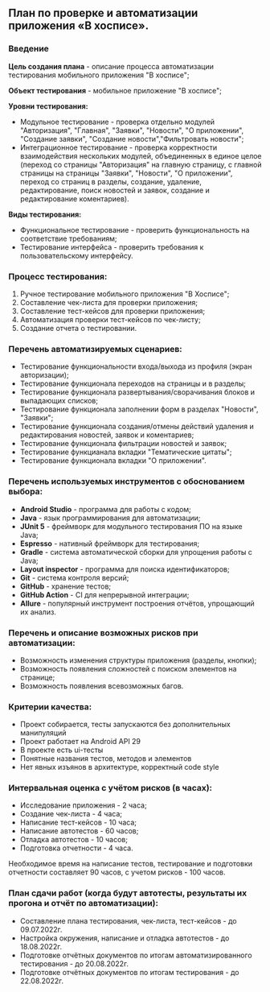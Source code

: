 ## План по проверке и автоматизации приложения «В хосписе».

### Введение
**Цель создания плана** - описание процесса автоматизации тестирования мобильного приложения "В хосписе";

**Объект тестирования** - мобильное приложение "В хосписе";

**Уровни тестирования:**
* Модульное тестирование -  проверка отдельно модулей "Авторизация", "Главная", "Заявки", "Новости", "О приложении", "Создание заявки", "Создание новости","Фильтровать новости";
* Интеграционное тестирование - проверка корректности взаимодействия нескольких модулей, объединенных в единое целое (переход со страницы "Авторизация" на главную страницу, с главной страницы на страницы "Заявки", "Новости", "О приложении", переход со страниц в разделы, создание, удаление, редактирование, поиск новостей и заявок, создание и редактирование коментариев).

**Виды тестирования:**
* Функциональное тестирование - проверить функциональность на соответствие требованиям;
* Тестирование интерфейса - проверить требования к пользовательскому интерфейсу.

### Процесс тестирования:
1. Ручное тестирование мобильного приложения "В Хосписе";
2. Составление чек-листа для проверки приложения;
3. Составление тест-кейсов для проверки приложения;
4. Автоматизация проверки тест-кейсов по чек-листу;
5. Создание отчета о тестировании.

### Перечень автоматизируемых сценариев:
- Тестирование функциональности входа/выхода из профиля (экран авторизации);
- Тестирование функционала переходов на страницы и в разделы;
- Тестирование функционала развертывания/сворачивания блоков и выпадающих списков;
- Тестирование функционала заполнении форм в разделах "Новости", "Заявки";
- Тестирование функционала создания/отмены действий удаления и редактирования новостей, заявок и коментариев;
- Тестирование функционала фильтрации новостей и заявок;
- Тестирование функцианала вкладки "Тематические цитаты";
- Тестирование функционала вкладки "О приложении".

### Перечень используемых инструментов с обоснованием выбора:
* **Android Studio** - программа для работы с кодом;
* **Java** - язык программирования для автоматизации;
* **JUnit 5** - фреймворк для модульного тестирования ПО на языке Java;
* **Espresso** - нативный фреймворк для тестирования;
* **Gradle** - система автоматической сборки для упрощения работы с Java;
* **Layout inspector** - программа для поиска идентификаторов;
* **Git** - система контроля версий;
* **GitHub** - хранение тестов;
* **GitHub Action** - CI для непрерывной интеграции;
* **Allure** - популярный инструмент построения отчётов, упрощающий их анализ.

### Перечень и описание возможных рисков при автоматизации:
* Возможность изменения структуры приложения (разделы, кнопки);
* Возможность появления сложностей с поиском элементов на странице;
* Возможность появления всевозможных багов.

### Критерии качества:
- Проект собирается, тесты запускаются без дополнительных манипуляций
- Проект работает на Android API 29
- В проекте есть ui-тесты
- Понятные названия тестов, методов и элементов
- Нет явных изъянов в архитектуре, корректный code style

### Интервальная оценка с учётом рисков (в часах):
* Исследование приложения - 2 часа;
* Создание чек-листа - 4 часа;
* Написание тест-кейсов - 10 часа;
* Написание автотестов - 60 часов;
* Отладка автотестов - 10 часов;
* Подготовка отчетности - 4 часа.

Необходимое время на написание тестов, тестирование и подготовки отчетности составляет 90 часов, с учетом рисков - 100 часов.

### План сдачи работ (когда будут автотесты, результаты их прогона и отчёт по автоматизации):
* Составление плана тестирования, чек-листа, тест-кейсов - до 09.07.2022г.
* Настройка окружения, написание и отладка автотестов - до 18.08.2022г.
* Подготовке отчётных документов по итогам автоматизированного тестирования - до 20.08.2022г.
* Подготовке отчётных документов по итогам тестирования - до 22.08.2022г.